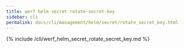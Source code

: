 ```yaml
---
title: werf helm secret rotate-secret-key
sidebar: cli
permalink: docs/cli/management/helm/secret/rotate_secret_key.html
---
```


{% include /cli/werf_helm_secret_rotate_secret_key.md %}
